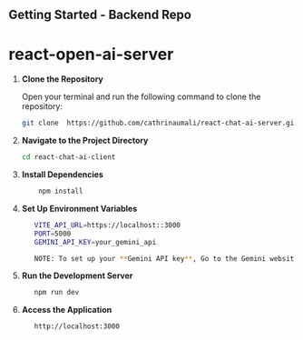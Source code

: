 
## Getting Started - Backend Repo
# react-open-ai-server
 

1. **Clone the Repository**

   Open your terminal and run the following command to clone the repository:

   ```bash
   git clone  https://github.com/cathrinaumali/react-chat-ai-server.git
   
2. **Navigate to the Project Directory**
     ```bash
    cd react-chat-ai-client

3. **Install Dependencies**

     ```bash
         npm install   
  
5. **Set Up Environment Variables**
   ```bash
      VITE_API_URL=https://localhost::3000
      PORT=5000
      GEMINI_API_KEY=your_gemini_api
   
      NOTE: To set up your **Gemini API key**, Go to the Gemini website and create an account. 

6. **Run the Development Server**
   ```bash
      npm run dev

7. **Access the Application**
   ```bash
      http://localhost:3000
         
